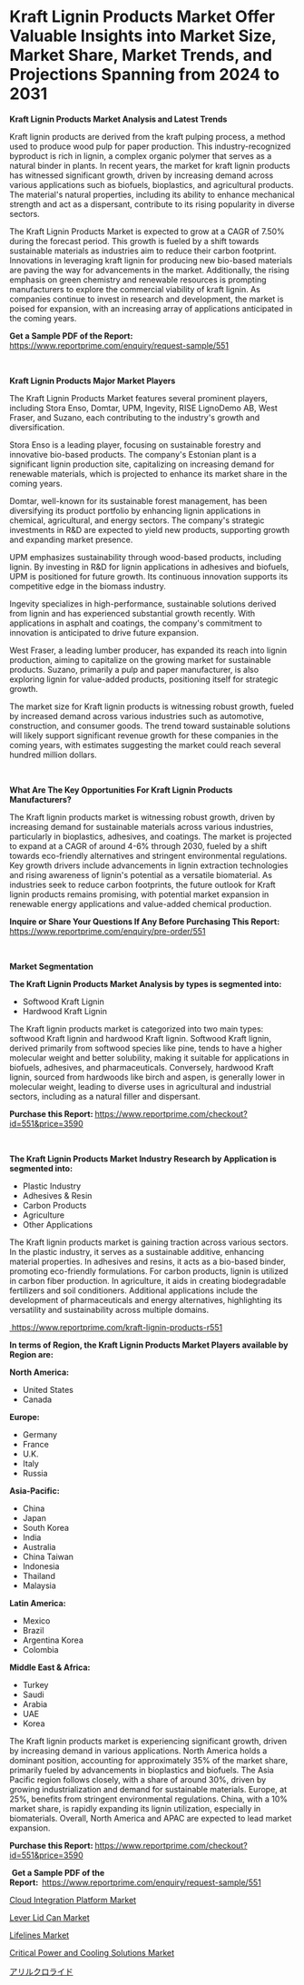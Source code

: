<p><h1>Kraft Lignin Products Market Offer Valuable Insights into Market Size, Market Share, Market Trends, and Projections Spanning from 2024 to 2031</h1></p><p><strong>Kraft Lignin Products Market Analysis and Latest Trends</strong></p>
<p><p>Kraft lignin products are derived from the kraft pulping process, a method used to produce wood pulp for paper production. This industry-recognized byproduct is rich in lignin, a complex organic polymer that serves as a natural binder in plants. In recent years, the market for kraft lignin products has witnessed significant growth, driven by increasing demand across various applications such as biofuels, bioplastics, and agricultural products. The material's natural properties, including its ability to enhance mechanical strength and act as a dispersant, contribute to its rising popularity in diverse sectors.</p><p>The Kraft Lignin Products Market is expected to grow at a CAGR of 7.50% during the forecast period. This growth is fueled by a shift towards sustainable materials as industries aim to reduce their carbon footprint. Innovations in leveraging kraft lignin for producing new bio-based materials are paving the way for advancements in the market. Additionally, the rising emphasis on green chemistry and renewable resources is prompting manufacturers to explore the commercial viability of kraft lignin. As companies continue to invest in research and development, the market is poised for expansion, with an increasing array of applications anticipated in the coming years.</p></p>
<p><strong>Get a Sample PDF of the Report:&nbsp;</strong> <a href="https://www.reportprime.com/enquiry/request-sample/551">https://www.reportprime.com/enquiry/request-sample/551</a></p>
<p>&nbsp;</p>
<p><strong>Kraft Lignin Products Major Market Players</strong></p>
<p><p>The Kraft Lignin Products Market features several prominent players, including Stora Enso, Domtar, UPM, Ingevity, RISE LignoDemo AB, West Fraser, and Suzano, each contributing to the industry's growth and diversification.</p><p>Stora Enso is a leading player, focusing on sustainable forestry and innovative bio-based products. The company's Estonian plant is a significant lignin production site, capitalizing on increasing demand for renewable materials, which is projected to enhance its market share in the coming years.</p><p>Domtar, well-known for its sustainable forest management, has been diversifying its product portfolio by enhancing lignin applications in chemical, agricultural, and energy sectors. The company's strategic investments in R&D are expected to yield new products, supporting growth and expanding market presence.</p><p>UPM emphasizes sustainability through wood-based products, including lignin. By investing in R&D for lignin applications in adhesives and biofuels, UPM is positioned for future growth. Its continuous innovation supports its competitive edge in the biomass industry.</p><p>Ingevity specializes in high-performance, sustainable solutions derived from lignin and has experienced substantial growth recently. With applications in asphalt and coatings, the company's commitment to innovation is anticipated to drive future expansion.</p><p>West Fraser, a leading lumber producer, has expanded its reach into lignin production, aiming to capitalize on the growing market for sustainable products. Suzano, primarily a pulp and paper manufacturer, is also exploring lignin for value-added products, positioning itself for strategic growth.</p><p>The market size for Kraft lignin products is witnessing robust growth, fueled by increased demand across various industries such as automotive, construction, and consumer goods. The trend toward sustainable solutions will likely support significant revenue growth for these companies in the coming years, with estimates suggesting the market could reach several hundred million dollars.</p></p>
<p>&nbsp;</p>
<p><strong>What Are The Key Opportunities For Kraft Lignin Products Manufacturers?</strong></p>
<p><p>The Kraft lignin products market is witnessing robust growth, driven by increasing demand for sustainable materials across various industries, particularly in bioplastics, adhesives, and coatings. The market is projected to expand at a CAGR of around 4-6% through 2030, fueled by a shift towards eco-friendly alternatives and stringent environmental regulations. Key growth drivers include advancements in lignin extraction technologies and rising awareness of lignin's potential as a versatile biomaterial. As industries seek to reduce carbon footprints, the future outlook for Kraft lignin products remains promising, with potential market expansion in renewable energy applications and value-added chemical production.</p></p>
<p><strong>Inquire or Share Your Questions If Any Before Purchasing This Report:</strong> <a href="https://www.reportprime.com/enquiry/pre-order/551">https://www.reportprime.com/enquiry/pre-order/551</a></p>
<p>&nbsp;</p>
<p><strong>Market Segmentation</strong></p>
<p><strong>The Kraft Lignin Products Market Analysis by types is segmented into:</strong></p>
<p><ul><li>Softwood Kraft Lignin</li><li>Hardwood Kraft Lignin</li></ul></p>
<p><p>The Kraft lignin products market is categorized into two main types: softwood Kraft lignin and hardwood Kraft lignin. Softwood Kraft lignin, derived primarily from softwood species like pine, tends to have a higher molecular weight and better solubility, making it suitable for applications in biofuels, adhesives, and pharmaceuticals. Conversely, hardwood Kraft lignin, sourced from hardwoods like birch and aspen, is generally lower in molecular weight, leading to diverse uses in agricultural and industrial sectors, including as a natural filler and dispersant.</p></p>
<p><strong>Purchase this Report:&nbsp;</strong><a href="https://www.reportprime.com/checkout?id=551&price=3590">https://www.reportprime.com/checkout?id=551&price=3590</a></p>
<p>&nbsp;</p>
<p><strong>The Kraft Lignin Products Market Industry Research by Application is segmented into:</strong></p>
<p><ul><li>Plastic Industry</li><li>Adhesives & Resin</li><li>Carbon Products</li><li>Agriculture</li><li>Other Applications</li></ul></p>
<p><p>The Kraft lignin products market is gaining traction across various sectors. In the plastic industry, it serves as a sustainable additive, enhancing material properties. In adhesives and resins, it acts as a bio-based binder, promoting eco-friendly formulations. For carbon products, lignin is utilized in carbon fiber production. In agriculture, it aids in creating biodegradable fertilizers and soil conditioners. Additional applications include the development of pharmaceuticals and energy alternatives, highlighting its versatility and sustainability across multiple domains.</p></p>
<p><a href="https://www.reportprime.com/kraft-lignin-products-r551">&nbsp;https://www.reportprime.com/kraft-lignin-products-r551</a></p>
<p><strong>In terms of Region, the Kraft Lignin Products Market Players available by Region are:</strong></p>
<p>
    <p> <strong> North America: </strong>
        <ul>
            <li>United States</li>
            <li>Canada</li>
        </ul>
        </p> 
    <p> <strong> Europe: </strong>
        <ul>
            <li>Germany</li>
            <li>France</li>
            <li>U.K.</li>
            <li>Italy</li>
            <li>Russia</li>
        </ul>
        </p> 
    <p> <strong> Asia-Pacific: </strong>
        <ul>
            <li>China</li>
            <li>Japan</li>
            <li>South Korea</li>
            <li>India</li>
            <li>Australia</li>
            <li>China Taiwan</li>
            <li>Indonesia</li>
            <li>Thailand</li>
            <li>Malaysia</li>
        </ul>
        </p> 
    <p> <strong> Latin America: </strong>
        <ul>
            <li>Mexico</li>
            <li>Brazil</li>
            <li>Argentina Korea</li>
            <li>Colombia</li>
        </ul>
        </p> 
    <p> <strong> Middle East & Africa: </strong>
        <ul>
            <li>Turkey</li>
            <li>Saudi</li>
            <li>Arabia</li>
            <li>UAE</li>
            <li>Korea</li>
        </ul>
    </p>
    </p>
<p><p>The Kraft lignin products market is experiencing significant growth, driven by increasing demand in various applications. North America holds a dominant position, accounting for approximately 35% of the market share, primarily fueled by advancements in bioplastics and biofuels. The Asia Pacific region follows closely, with a share of around 30%, driven by growing industrialization and demand for sustainable materials. Europe, at 25%, benefits from stringent environmental regulations. China, with a 10% market share, is rapidly expanding its lignin utilization, especially in biomaterials. Overall, North America and APAC are expected to lead market expansion.</p></p>
<p><strong>Purchase this Report: </strong><a href="https://www.reportprime.com/checkout?id=551&price=3590">https://www.reportprime.com/checkout?id=551&price=3590</a></p>
<p>&nbsp;<strong>Get a Sample PDF of the Report:&nbsp;&nbsp;</strong><a href="https://www.reportprime.com/enquiry/request-sample/551">https://www.reportprime.com/enquiry/request-sample/551</a></p>
<p><strong></strong></p>
<p><p><a href="https://medium.com/@dan.murray5879/strategic-roadmap-to-success-global-cloud-integration-platform-market-analysis-2024-2031-2b3416c7b4fa?postPublishedType=initial">Cloud Integration Platform Market</a></p><p><a href="https://www.linkedin.com/pulse/emerging-lever-lid-can-market-opportunities-analysis-investors-lv4of?trackingId=uI4qNjAZSMWdzvJhqnR0%2Fw%3D%3D">Lever Lid Can Market</a></p><p><a href="https://www.linkedin.com/pulse/global-lifelines-market-status-2024-2031-forecast-region-product-o6dmf?trackingId=j7J8DwzhQpeoFU7oF%2F0vjg%3D%3D">Lifelines Market</a></p><p><a href="https://medium.com/@tammyjones1939/critical-power-and-cooling-solutions-market-a-global-and-regional-analysis-2024-2031-d5e07b75251c">Critical Power and Cooling Solutions Market</a></p><p><a href="https://medium.com/@katheleentco/%E3%82%B0%E3%83%AD%E3%83%BC%E3%83%90%E3%83%AB%E3%82%A2%E3%83%AA%E3%83%AB%E3%82%AF%E3%83%AD%E3%83%A9%E3%82%A4%E3%83%89%E7%94%A3%E6%A5%AD%E5%88%86%E6%9E%90-%E3%82%B7%E3%82%A7%E3%82%A2-%E6%88%90%E9%95%B7-%E3%83%88%E3%83%AC%E3%83%B3%E3%83%89-2024%E5%B9%B4%E3%81%8B%E3%82%892031%E5%B9%B4%E3%81%BE%E3%81%A7%E3%81%AE%E4%BA%88%E6%B8%AC-ad90ac2a6de0">アリルクロライド</a></p></p>